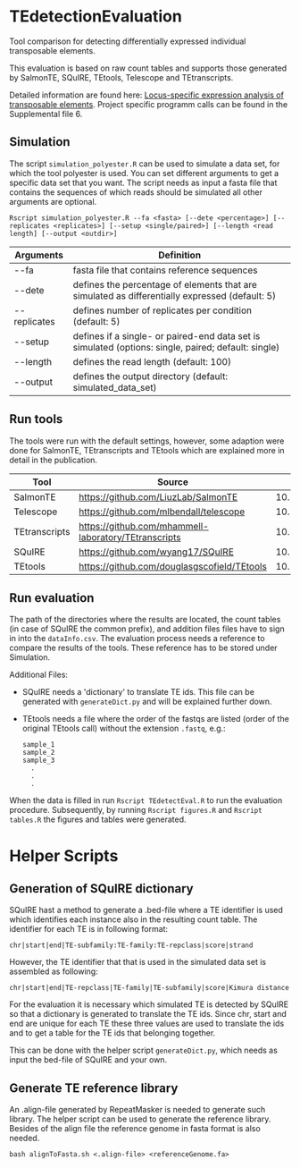 # TEdetectionEvaluation

Tool comparison for detecting differentially expressed individual transposable elements.

This evaluation is based on raw count tables and supports those generated by 
SalmonTE, SQuIRE, TEtools, Telescope and TEtranscripts.

Detailed information are found here: [Locus-specific expression analysis of transposable elements](https://doi.org/10.1093/bib/bbab417).
Project specific programm calls can be found in the Supplemental file 6.

## Simulation

The script `simulation_polyester.R` can be used to simulate a data set, for which the tool polyester is used. You can set different arguments to get a specific data set that you want. The script needs as input a fasta file that contains the sequences of which reads should be simulated all other arguments are optional.

    Rscript simulation_polyester.R --fa <fasta> [--dete <percentage>] [--replicates <replicates>] [--setup <single/paired>] [--length <read length] [--output <outdir>]  

| Arguments    | Definition                                                                                          |
|--------------|-----------------------------------------------------------------------------------------------------|
| --fa         | fasta file that contains reference sequences                                                        |
| --dete       | defines the percentage of elements that are simulated as differentially expressed (default: 5)      |
| --replicates | defines number of replicates per condition (default: 5)                                             |
| --setup      | defines if a single- or paired-end data set is simulated (options: single, paired; default: single) |
| --length     | defines the read length (default: 100)                                                              |
| --output     | defines the output directory (default: simulated_data_set)                                          |

## Run tools

The tools were run with the default settings, however, some adaption were done for SalmonTE, TEtranscripts and TEtools which are explained more in detail in the publication.

| Tool          | Source                                                 | DOI                           |
|---------------|--------------------------------------------------------|-------------------------------|
| SalmonTE      | <https://github.com/LiuzLab/SalmonTE>                  | 10.1142/9789813235533_0016    |
| Telescope     | <https://github.com/mlbendall/telescope>               | 10.1101/398172                |
| TEtranscripts | <https://github.com/mhammell-laboratory/TEtranscripts> | 10.1093/bioinformatics/btv422 |
| SQuIRE        | <https://github.com/wyang17/SQuIRE>                    | 10.1093/nar/gky1301           |
| TEtools       | <https://github.com/douglasgscofield/TEtools>          | 10.1093/nar/gkw953            |

## Run evaluation

The path of the directories where the results are located, the count tables (in case of SQuIRE the common prefix), and addition files files have to sign in into the `dataInfo.csv`. The evaluation process needs a reference to compare the results of the tools. These reference has to be stored under Simulation.

Additional Files:

-   SQuIRE needs a 'dictionary' to translate TE ids. This file can be generated with `generateDict.py` and will be explained further down.

-   TEtools needs a file where the order of the fastqs are listed (order of the original TEtools call) without the extension `.fastq`, e.g.:

        sample_1
        sample_2
        sample_3
          .
          .
          .

When the data is filled in run `Rscript TEdetectEval.R` to run the evaluation procedure. Subsequently, by running `Rscript figures.R` and `Rscript tables.R` the figures and tables were generated.

# Helper Scripts

## Generation of SQuIRE dictionary

SQuIRE hast a method to generate a .bed-file where a TE identifier is used which identifies each instance also in the resulting count table. The identifier for each TE is in following format:

`chr|start|end|TE-subfamily:TE-family:TE-repclass|score|strand`

However, the TE identifier that that is used in the simulated data set is assembled as following:

`chr|start|end|TE-repclass|TE-family|TE-subfamily|score|Kimura distance`

For the evaluation it is necessary which simulated TE is detected by SQuIRE so that a dictionary is generated to translate the TE ids. Since chr, start and end are unique for each TE these three values are used to translate the ids and to get a table for the TE ids that belonging together.

This can be done with the helper script `generateDict.py`, which needs as input the bed-file of SQuIRE and your own.

## Generate TE reference library

An .align-file generated by RepeatMasker is needed to generate such library. The helper script can be used to generate the reference library. Besides of the align file the reference genome in fasta format is also needed.

`bash alignToFasta.sh <.align-file> <referenceGenome.fa>`
